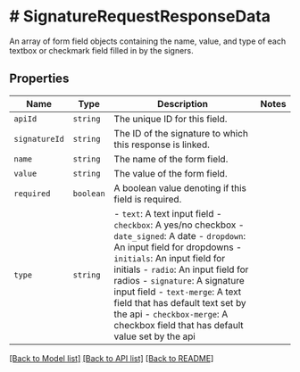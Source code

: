 # # SignatureRequestResponseData

An array of form field objects containing the name, value, and type of each textbox or checkmark field filled in by the signers.

## Properties

Name | Type | Description | Notes
------------ | ------------- | ------------- | -------------
| `apiId` | ```string``` |  The unique ID for this field.  |  |
| `signatureId` | ```string``` |  The ID of the signature to which this response is linked.  |  |
| `name` | ```string``` |  The name of the form field.  |  |
| `value` | ```string``` |  The value of the form field.  |  |
| `required` | ```boolean``` |  A boolean value denoting if this field is required.  |  |
| `type` | ```string``` |  - `text`: A text input field - `checkbox`: A yes/no checkbox - `date_signed`: A date - `dropdown`: An input field for dropdowns - `initials`: An input field for initials - `radio`: An input field for radios - `signature`: A signature input field - `text-merge`: A text field that has default text set by the api - `checkbox-merge`: A checkbox field that has default value set by the api  |  |

[[Back to Model list]](../../README.md#models) [[Back to API list]](../../README.md#endpoints) [[Back to README]](../../README.md)
